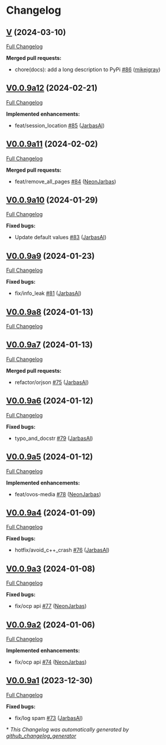 # Changelog

## [V](https://github.com/OpenVoiceOS/ovos-bus-client/tree/V) (2024-03-10)

[Full Changelog](https://github.com/OpenVoiceOS/ovos-bus-client/compare/V0.0.9a12...V)

**Merged pull requests:**

- chore\(docs\): add a long description to PyPi [\#86](https://github.com/OpenVoiceOS/ovos-bus-client/pull/86) ([mikejgray](https://github.com/mikejgray))

## [V0.0.9a12](https://github.com/OpenVoiceOS/ovos-bus-client/tree/V0.0.9a12) (2024-02-21)

[Full Changelog](https://github.com/OpenVoiceOS/ovos-bus-client/compare/V0.0.9a11...V0.0.9a12)

**Implemented enhancements:**

- feat/session\_location [\#85](https://github.com/OpenVoiceOS/ovos-bus-client/pull/85) ([JarbasAl](https://github.com/JarbasAl))

## [V0.0.9a11](https://github.com/OpenVoiceOS/ovos-bus-client/tree/V0.0.9a11) (2024-02-02)

[Full Changelog](https://github.com/OpenVoiceOS/ovos-bus-client/compare/V0.0.9a10...V0.0.9a11)

**Merged pull requests:**

- feat/remove\_all\_pages [\#84](https://github.com/OpenVoiceOS/ovos-bus-client/pull/84) ([NeonJarbas](https://github.com/NeonJarbas))

## [V0.0.9a10](https://github.com/OpenVoiceOS/ovos-bus-client/tree/V0.0.9a10) (2024-01-29)

[Full Changelog](https://github.com/OpenVoiceOS/ovos-bus-client/compare/V0.0.9a9...V0.0.9a10)

**Fixed bugs:**

- Update default values [\#83](https://github.com/OpenVoiceOS/ovos-bus-client/pull/83) ([JarbasAl](https://github.com/JarbasAl))

## [V0.0.9a9](https://github.com/OpenVoiceOS/ovos-bus-client/tree/V0.0.9a9) (2024-01-23)

[Full Changelog](https://github.com/OpenVoiceOS/ovos-bus-client/compare/V0.0.9a8...V0.0.9a9)

**Fixed bugs:**

- fix/info\_leak [\#81](https://github.com/OpenVoiceOS/ovos-bus-client/pull/81) ([JarbasAl](https://github.com/JarbasAl))

## [V0.0.9a8](https://github.com/OpenVoiceOS/ovos-bus-client/tree/V0.0.9a8) (2024-01-13)

[Full Changelog](https://github.com/OpenVoiceOS/ovos-bus-client/compare/V0.0.9a7...V0.0.9a8)

## [V0.0.9a7](https://github.com/OpenVoiceOS/ovos-bus-client/tree/V0.0.9a7) (2024-01-13)

[Full Changelog](https://github.com/OpenVoiceOS/ovos-bus-client/compare/V0.0.9a6...V0.0.9a7)

**Merged pull requests:**

- refactor/orjson [\#75](https://github.com/OpenVoiceOS/ovos-bus-client/pull/75) ([JarbasAl](https://github.com/JarbasAl))

## [V0.0.9a6](https://github.com/OpenVoiceOS/ovos-bus-client/tree/V0.0.9a6) (2024-01-12)

[Full Changelog](https://github.com/OpenVoiceOS/ovos-bus-client/compare/V0.0.9a5...V0.0.9a6)

**Fixed bugs:**

- typo\_and\_docstr [\#79](https://github.com/OpenVoiceOS/ovos-bus-client/pull/79) ([JarbasAl](https://github.com/JarbasAl))

## [V0.0.9a5](https://github.com/OpenVoiceOS/ovos-bus-client/tree/V0.0.9a5) (2024-01-12)

[Full Changelog](https://github.com/OpenVoiceOS/ovos-bus-client/compare/V0.0.9a4...V0.0.9a5)

**Implemented enhancements:**

- feat/ovos-media [\#78](https://github.com/OpenVoiceOS/ovos-bus-client/pull/78) ([NeonJarbas](https://github.com/NeonJarbas))

## [V0.0.9a4](https://github.com/OpenVoiceOS/ovos-bus-client/tree/V0.0.9a4) (2024-01-09)

[Full Changelog](https://github.com/OpenVoiceOS/ovos-bus-client/compare/V0.0.9a3...V0.0.9a4)

**Fixed bugs:**

- hotfix/avoid\_c++\_crash [\#76](https://github.com/OpenVoiceOS/ovos-bus-client/pull/76) ([JarbasAl](https://github.com/JarbasAl))

## [V0.0.9a3](https://github.com/OpenVoiceOS/ovos-bus-client/tree/V0.0.9a3) (2024-01-08)

[Full Changelog](https://github.com/OpenVoiceOS/ovos-bus-client/compare/V0.0.9a2...V0.0.9a3)

**Fixed bugs:**

- fix/ocp api [\#77](https://github.com/OpenVoiceOS/ovos-bus-client/pull/77) ([NeonJarbas](https://github.com/NeonJarbas))

## [V0.0.9a2](https://github.com/OpenVoiceOS/ovos-bus-client/tree/V0.0.9a2) (2024-01-06)

[Full Changelog](https://github.com/OpenVoiceOS/ovos-bus-client/compare/V0.0.9a1...V0.0.9a2)

**Implemented enhancements:**

- fix/ocp api [\#74](https://github.com/OpenVoiceOS/ovos-bus-client/pull/74) ([NeonJarbas](https://github.com/NeonJarbas))

## [V0.0.9a1](https://github.com/OpenVoiceOS/ovos-bus-client/tree/V0.0.9a1) (2023-12-30)

[Full Changelog](https://github.com/OpenVoiceOS/ovos-bus-client/compare/V0.0.8...V0.0.9a1)

**Fixed bugs:**

- fix/log spam [\#73](https://github.com/OpenVoiceOS/ovos-bus-client/pull/73) ([JarbasAl](https://github.com/JarbasAl))



\* *This Changelog was automatically generated by [github_changelog_generator](https://github.com/github-changelog-generator/github-changelog-generator)*
